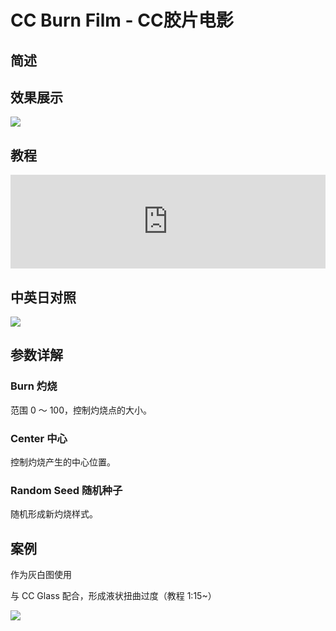 # CC Burn Film - CC胶片电影

## 简述

## 效果展示

![](https://cdn.yuelili.com/20211231161959.png)

## 教程

<iframe src="https://player.bilibili.com/player.html?bvid=BV1e34y1X7Vj&page=66&high_quality=1" width="100%" allowfullscreen="allowfullscreen" frameborder="0"></iframe>

## 中英日对照

![](https://mir.yuelili.com/wp-content/uploads/user/AE/effects/AE-Effects-Stylize-CC_Burn_Film.png)

## 参数详解

### Burn 灼烧

范围 0 ～ 100，控制灼烧点的大小。

### Center 中心

控制灼烧产生的中心位置。

### Random Seed 随机种子

随机形成新灼烧样式。

## 案例

作为灰白图使用

与 CC Glass 配合，形成液状扭曲过度（教程 1:15~）

![](https://cdn.yuelili.com/20211231162412.png)
